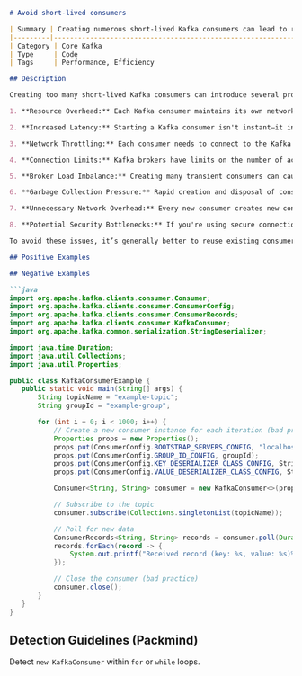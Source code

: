 
 ```markdown
# Avoid short-lived consumers

| Summary | Creating numerous short-lived Kafka consumers can lead to resource overhead and increased latency, it’s better to reuse existing consumers. |
|---------|------------------------------------------------------------------------------------------------------------------------------------------|
| Category | Core Kafka                                                                                                                              |
| Type     | Code                                                                                                                                    |
| Tags     | Performance, Efficiency                                                                                                                 |

## Description

Creating too many short-lived Kafka consumers can introduce several problems that developers should be aware of:

1. **Resource Overhead:** Each Kafka consumer maintains its own network connections, threads, and buffers. Continuously spinning up and tearing down these consumers uses significant CPU, memory, and network resources, potentially leading to resource exhaustion and slowing down your system. The broker also keeps tabs on Kafka client metadata, so it can lead to frequent GC pauses on the nodes themselves, not just the client.

2. **Increased Latency:** Starting a Kafka consumer isn't instant—it involves establishing connections to brokers, fetching metadata, and handling authentication if required. If your consumers are short-lived, this setup cost gets incurred repeatedly, increasing the overall latency for receiving messages.

3. **Network Throttling:** Each consumer needs to connect to the Kafka cluster, and a high churn of consumer connections can congest the network, reducing throughput and increasing message latency for other clients using the same network.

4. **Connection Limits:** Kafka brokers have limits on the number of active connections they can handle. Rapidly creating many consumers can exhaust these limits, leading to connection failures and preventing other clients from connecting.

5. **Broker Load Imbalance:** Creating many transient consumers can cause uneven load distribution across Kafka brokers, making the cluster's message handling less efficient.

6. **Garbage Collection Pressure:** Rapid creation and disposal of consumers lead to frequent memory allocations and deallocations, putting extra pressure on garbage collection. This can slow down your application and degrade JVM performance. See point 1 about generating GC pauses on the broker too.

7. **Unnecessary Network Overhead:** Every new consumer creates new connections to brokers, refreshes metadata, and performs SSL/TLS handshakes if security is enabled. This overhead can quickly add up when consumers are short-lived.

8. **Potential Security Bottlenecks:** If you're using secure connections, continuously creating consumers means frequent authentications (e.g., Kerberos), which can strain your authentication infrastructure and increase the risk of failures.

To avoid these issues, it’s generally better to reuse existing consumers instead of creating and destroying new ones. This approach will minimize overhead, reduce latency, and make communication with the Kafka cluster more efficient.

## Positive Examples

## Negative Examples

```java
import org.apache.kafka.clients.consumer.Consumer;
import org.apache.kafka.clients.consumer.ConsumerConfig;
import org.apache.kafka.clients.consumer.ConsumerRecords;
import org.apache.kafka.clients.consumer.KafkaConsumer;
import org.apache.kafka.common.serialization.StringDeserializer;

import java.time.Duration;
import java.util.Collections;
import java.util.Properties;

public class KafkaConsumerExample {
    public static void main(String[] args) {
        String topicName = "example-topic";
        String groupId = "example-group";

        for (int i = 0; i < 1000; i++) {
            // Create a new consumer instance for each iteration (bad practice)
            Properties props = new Properties();
            props.put(ConsumerConfig.BOOTSTRAP_SERVERS_CONFIG, "localhost:9092");
            props.put(ConsumerConfig.GROUP_ID_CONFIG, groupId);
            props.put(ConsumerConfig.KEY_DESERIALIZER_CLASS_CONFIG, StringDeserializer.class.getName());
            props.put(ConsumerConfig.VALUE_DESERIALIZER_CLASS_CONFIG, StringDeserializer.class.getName());

            Consumer<String, String> consumer = new KafkaConsumer<>(props);

            // Subscribe to the topic
            consumer.subscribe(Collections.singletonList(topicName));

            // Poll for new data
            ConsumerRecords<String, String> records = consumer.poll(Duration.ofMillis(100));
            records.forEach(record -> {
                System.out.printf("Received record (key: %s, value: %s)%n", record.key(), record.value());
            });

            // Close the consumer (bad practice)
            consumer.close();
        }
    }
}
```

## Detection Guidelines (Packmind)

Detect `new KafkaConsumer` within `for` or `while` loops.
